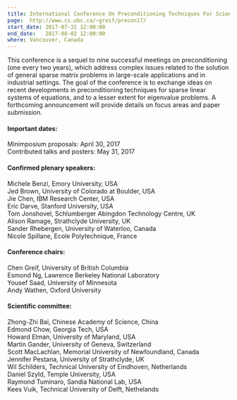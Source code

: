 ```yaml
---
title: International Conference On Preconditioning Techniques For Scientific And Industrial Applications (Preconditioning 2017)
page:  http://www.cs.ubc.ca/~greif/precon17/
start_date: 2017-07-31 12:00:00
end_date:   2017-08-02 12:00:00
where: Vancouver, Canada
---
```


This conference is a sequel to nine successful meetings on
preconditioning (one every two years), which address complex issues
related to the solution of general sparse matrix problems in
large-scale applications and in industrial settings. The goal of the
conference is to exchange ideas on recent developments in
preconditioning techniques for sparse linear systems of equations, and
to a lesser extent for eigenvalue problems. A forthcoming announcement
will provide details on focus areas and paper submission.

#### Important dates:  
Minimposium proposals: April 30, 2017  
Contributed talks and posters: May 31, 2017   

#### Confirmed plenary speakers:  
Michele Benzi, Emory University, USA  
Jed Brown, University of Colorado at Boulder, USA  
Jie Chen, IBM Research Center, USA  
Eric Darve, Stanford University, USA  
Tom Jonshovel, Schlumberger Abingdon Technology Centre, UK  
Alison Ramage, Strathclyde University, UK  
Sander Rhebergen, University of Waterloo, Canada  
Nicole Spillane, Ecole Polytechnique, France  

#### Conference chairs:
Chen Greif, University of British Columbia  
Esmond Ng, Lawrence Berkeley National Laboratory  
Yousef Saad, University of Minnesota  
Andy Wathen, Oxford University

#### Scientific committee:  
Zhong-Zhi Bai, Chinese Academy of Science, China  
Edmond Chow, Georgia Tech, USA  
Howard Elman, University of Maryland, USA  
Martin Gander, University of Geneva, Switzerland  
Scott MacLachlan, Memorial University of Newfoundland, Canada  
Jennifer Pestana, University of Strathclyde, UK  
Wil Schilders, Technical University of Eindhoven, Netherlands  
Daniel Szyld, Temple University, USA  
Raymond Tuminaro, Sandia National Lab, USA  
Kees Vuik, Technical University of Delft, Nethelands  